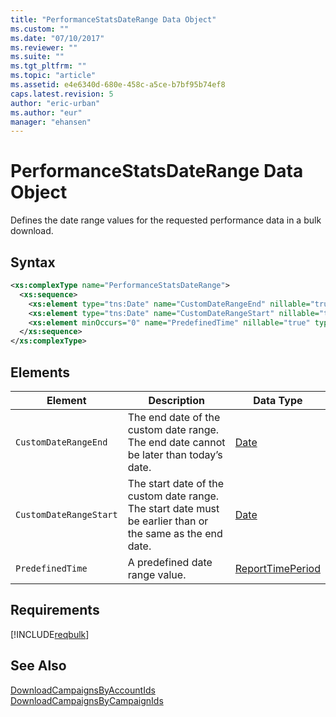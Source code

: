 ```yaml
---
title: "PerformanceStatsDateRange Data Object"
ms.custom: ""
ms.date: "07/10/2017"
ms.reviewer: ""
ms.suite: ""
ms.tgt_pltfrm: ""
ms.topic: "article"
ms.assetid: e4e6340d-680e-458c-a5ce-b7bf95b74ef8
caps.latest.revision: 5
author: "eric-urban"
ms.author: "eur"
manager: "ehansen"
---
```

# PerformanceStatsDateRange Data Object
Defines the date range values for the requested performance data in a bulk download.

## Syntax

```xml
<xs:complexType name="PerformanceStatsDateRange">
  <xs:sequence>
    <xs:element type="tns:Date" name="CustomDateRangeEnd" nillable="true" minOccurs="0"/>
    <xs:element type="tns:Date" name="CustomDateRangeStart" nillable="true" minOccurs="0"/>
    <xs:element minOccurs="0" name="PredefinedTime" nillable="true" type="tns:ReportTimePeriod" />
  </xs:sequence>
</xs:complexType>
```

## <a name="Elements"></a>Elements

|Element|Description|Data Type|
|-----------|---------------|-------------|
|`CustomDateRangeEnd`|The end date of the custom date range. The end date cannot be later than today’s date.|[Date](../bulk-api/date-data-object.md)|
|`CustomDateRangeStart`|The start date of the custom date range. The start date must be earlier than or the same as the end date.|[Date](../bulk-api/date-data-object.md)|
|`PredefinedTime`|A predefined date range value.|[ReportTimePeriod](../bulk-api/reporttimeperiod-value-set.md)|

## Requirements
[!INCLUDE[reqbulk](../bulk-api/includes/reqbulk.md)]
## See Also
[DownloadCampaignsByAccountIds](../bulk-api/downloadcampaignsbyaccountids-service-operation.md)  
[DownloadCampaignsByCampaignIds](../bulk-api/downloadcampaignsbycampaignids-service-operation.md)  


